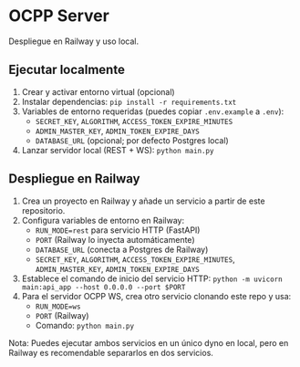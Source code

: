 OCPP Server
===========

Despliegue en Railway y uso local.

Ejecutar localmente
-------------------

1. Crear y activar entorno virtual (opcional)
2. Instalar dependencias: `pip install -r requirements.txt`
3. Variables de entorno requeridas (puedes copiar `.env.example` a `.env`):
   - `SECRET_KEY`, `ALGORITHM`, `ACCESS_TOKEN_EXPIRE_MINUTES`
   - `ADMIN_MASTER_KEY`, `ADMIN_TOKEN_EXPIRE_DAYS`
   - `DATABASE_URL` (opcional; por defecto Postgres local)
4. Lanzar servidor local (REST + WS): `python main.py`

Despliegue en Railway
---------------------

1. Crea un proyecto en Railway y añade un servicio a partir de este repositorio.
2. Configura variables de entorno en Railway:
   - `RUN_MODE=rest` para servicio HTTP (FastAPI)
   - `PORT` (Railway lo inyecta automáticamente)
   - `DATABASE_URL` (conecta a Postgres de Railway)
   - `SECRET_KEY`, `ALGORITHM`, `ACCESS_TOKEN_EXPIRE_MINUTES`, `ADMIN_MASTER_KEY`, `ADMIN_TOKEN_EXPIRE_DAYS`
3. Establece el comando de inicio del servicio HTTP: `python -m uvicorn main:api_app --host 0.0.0.0 --port $PORT`
4. Para el servidor OCPP WS, crea otro servicio clonando este repo y usa:
   - `RUN_MODE=ws`
   - `PORT` (Railway)
   - Comando: `python main.py`

Nota: Puedes ejecutar ambos servicios en un único dyno en local, pero en Railway es recomendable separarlos en dos servicios.


